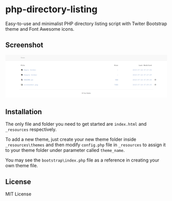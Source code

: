 # php-directory-listing

Easy-to-use and minimalist PHP directory listing script with Twiter Bootstrap theme and Font Awesome icons.

## Screenshot

![Screenshot](screenshot.png)

## Installation

The only file and folder you need to get started are `index.html` and `_resources` respectively.

To add a new theme, just create your new theme folder inside `_resources\themes` and then modify `config.php` file in `_resources` to assign it to your theme folder under parameter called `theme_name`.

You may see the `bootstrap\index.php` file as a reference in creating your own theme file.

## License

MIT License
